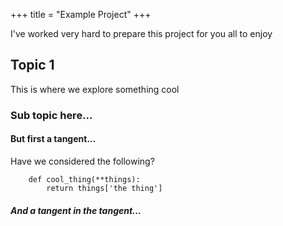 +++
title = "Example Project"
+++

I've worked very hard to prepare this project for you all to enjoy

## Topic 1

This is where we explore something cool

### Sub topic here...

#### But first a tangent...

Have we considered the following?

```
    def cool_thing(**things):
        return things['the thing']

```

##### And a tangent in the tangent...

